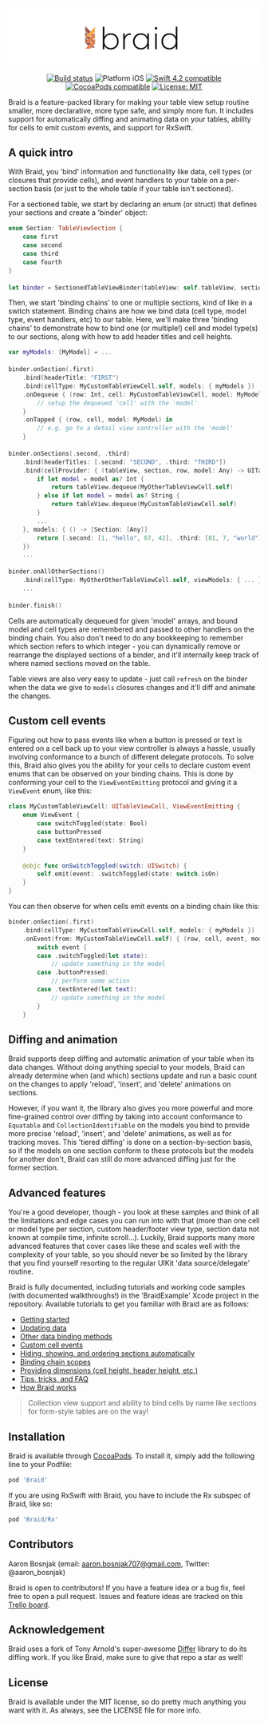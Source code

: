 ![Braid](braid.jpg)

<p align="center">
<a href="https://travis-ci.com/Saelyria/Braid"><img src="https://travis-ci.com/Saelyria/Braid.svg?branch=master" alt="Build status" /></a>
<img src="https://img.shields.io/badge/platform-iOS-blue.svg?style=flat" alt="Platform iOS" />
<a href="https://developer.apple.com/swift"><img src="https://img.shields.io/badge/swift4-compatible-4BC51D.svg?style=flat" alt="Swift 4.2 compatible" /></a>
<a href="https://cocoapods.org/pods/Braid"><img src="https://img.shields.io/cocoapods/v/Braid.svg" alt="CocoaPods compatible" /></a>
<a href="https://raw.githubusercontent.com/Saelyria/Braid/master/LICENSE"><img src="http://img.shields.io/badge/license-MIT-blue.svg?style=flat" alt="License: MIT" /></a>
</p>

Braid is a feature-packed library for making your table view setup routine smaller, more declarative, more type safe, and simply more fun. It 
includes support for automatically diffing and animating data on your tables, ability for cells to emit custom events, and support for RxSwift.

## A quick intro

With Braid, you 'bind' information and functionality like data, cell types (or closures that provide cells), and event handlers to your table on a 
per-section basis (or just to the whole table if your table isn't sectioned). 

For a sectioned table, we start by declaring an enum (or struct) that defines your sections and create a 'binder' object:

```swift
enum Section: TableViewSection {
    case first
    case second
    case third
    case fourth
}

let binder = SectionedTableViewBinder(tableView: self.tableView, sectionedBy: Section.self)
```

Then, we start 'binding chains' to one or multiple sections, kind of like in a switch statement. Binding chains are how we bind data (cell type,
model type, event handlers, etc) to our table. Here, we'll make three 'binding chains' to demonstrate how to bind one (or multiple!) cell and
model type(s) to our sections, along with how to add header titles and cell heights.

```swift
var myModels: [MyModel] = ...

binder.onSection(.first)
    .bind(headerTitle: "FIRST")
    .bind(cellType: MyCustomTableViewCell.self, models: { myModels })
    .onDequeue { (row: Int, cell: MyCustomTableViewCell, model: MyModel) in
        // setup the dequeued 'cell' with the 'model'
    }
    .onTapped { (row, cell, model: MyModel) in
        // e.g. go to a detail view controller with the 'model'
    }

binder.onSections(.second, .third)
    .bind(headerTitles: [.second: "SECOND", .third: "THIRD"])
    .bind(cellProvider: { (tableView, section, row, model: Any) -> UITableViewCell in 
        if let model = model as? Int {
            return tableView.dequeue(MyOtherTableViewCell.self)
        } else if let model = model as? String {
            return tableView.dequeue(MyCustomTableViewCell.self)
        }
        ...
    }, models: { () -> [Section: [Any]]
        return [.second: [1, "hello", 67, 42], .third: [81, 7, "world"]
    })
    ...
    
binder.onAllOtherSections()
    .bind(cellType: MyOtherOtherTableViewCell.self, viewModels: { ... })
    ...
    
binder.finish()
```

Cells are automatically dequeued for given 'model' arrays, and bound model and cell types are remembered and passed to other handlers on
the binding chain. You also don't need to do any bookkeeping to remember which section refers to which integer - you can dynamically
remove or rearrange the displayed sections of a binder, and it'll internally keep track of where named sections moved on the table. 

Table views are also very easy to update - just call `refresh` on the binder when the data we give to `models` closures changes and it'll diff
and animate the changes.

## Custom cell events

Figuring out how to pass events like when a button is pressed or text is entered on a cell back up to your view controller is always a hassle, 
usually involving conformance to a bunch of different delegate protocols. To solve this, Braid also gives you the ability for your cells to 
declare custom event enums that can be observed on your binding chains. This is done by conforming your cell to the `ViewEventEmitting` 
protocol and giving it a `ViewEvent` enum, like this:

```swift
class MyCustomTableViewCell: UITableViewCell, ViewEventEmitting {
    enum ViewEvent {
        case switchToggled(state: Bool)
        case buttonPressed
        case textEntered(text: String)
    }
    
    @objc func onSwitchToggled(switch: UISwitch) {
        self.emit(event: .switchToggled(state: switch.isOn)
    }
}
```

You can then observe for when cells emit events on a binding chain like this:

```swift
binder.onSection(.first)
    .bind(cellType: MyCustomTableViewCell.self, models: { myModels })
    .onEvent(from: MyCustomTableViewCell.self) { (row, cell, event, model: MyModel) in
        switch event {
        case .switchToggled(let state):
            // update something in the model
        case .buttonPressed:
            // perform some action
        case .textEntered(let text):
            // update something in the model
        }
    }
```

## Diffing and animation

Braid supports deep diffing and automatic animation of your table when its data changes. Without doing anything special to your models,
Braid can already determine when (and which) sections update and run a basic count on the changes to apply 'reload', 'insert', and 'delete'
animations on sections. 

However, if you want it, the library also gives you more powerful and more fine-grained control over diffing by taking into account conformance
to `Equatable` and `CollectionIdentifiable` on the models you bind to provide more precise 'reload', 'insert', and 'delete' animations, as 
well as for tracking moves.  This 'tiered diffing' is done on a section-by-section basis, so if the models on one section conform to these 
protocols but the models for another don't, Braid can still do more advanced diffing just for the former section.

## Advanced features

You're a good developer, though - you look at these samples and think of all the limitations and edge cases you can run into with that (more
than one cell or model type per section, custom header/footer view type, section data not known at compile time, infinite scroll...). Luckily, 
Braid supports many more advanced features that cover cases like these and scales well with the complexity of your table, so you should 
never be so limited by the library that you find yourself resorting to the regular UIKit 'data source/delegate' routine.

Braid is fully documented, including tutorials and working code samples (with documented walkthroughs!) in the 'BraidExample' Xcode 
project in the repository. Available tutorials to get you familiar with Braid are as follows:

- [Getting started](https://github.com/Saelyria/Braid/tree/master/Documentation/1-GettingStarted.md)
- [Updating data](https://github.com/Saelyria/Braid/tree/master/Documentation/2-UpdatingData.md)
- [Other data binding methods](https://github.com/Saelyria/Braid/tree/master/Documentation/3-DataBindingMethods.md)
- [Custom cell events](https://github.com/Saelyria/Braid/tree/master/Documentation/4-CustomCellEvents)
- [Hiding, showing, and ordering sections automatically](https://github.com/Saelyria/Braid/tree/master/Documentation/5-SectionDisplayBehaviour.md)
- [Binding chain scopes](https://github.com/Saelyria/Braid/tree/master/Documentation/6-AdvancedBindingChains.md)
- [Providing dimensions (cell height, header height, etc.)](https://github.com/Saelyria/Braid/tree/master/Documentation/7-ProvidingDimensions.md)
- [Tips, tricks, and FAQ](https://github.com/Saelyria/Braid/tree/master/Documentation/8-TipsTricksFAQ.md)
- [How Braid works](https://github.com/Saelyria/Braid/tree/master/Documentation/9-HowItWorks.md)

> Collection view support and ability to bind cells by name like sections for form-style tables are on the way!

## Installation

Braid is available through [CocoaPods](http://cocoapods.org). To install it, simply add the following line to your Podfile:

```ruby
pod 'Braid'
```

If you are using RxSwift with Braid, you have to include the Rx subspec of Braid, like so:

```ruby
pod 'Braid/Rx'
```

## Contributors

Aaron Bosnjak (email: aaron.bosnjak707@gmail.com, Twitter: @aaron_bosnjak)

Braid is open to contributors! If you have a feature idea or a bug fix, feel free to open a pull request. Issues and feature ideas are tracked on
this [Trello board](https://trello.com/b/8knAHovD/tableau).

## Acknowledgement

Braid uses a fork of Tony Arnold's super-awesome [Differ](https://github.com/tonyarnold/Differ) library to do its diffing work. If you like 
Braid, make sure to give that repo a star as well!

## License

Braid is available under the MIT license, so do pretty much anything you want with it. As always, see the LICENSE file for more info.
